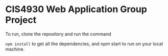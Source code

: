 # CIS4930 Web Application Group Project

To run, clone the repository and run the command 

```npm install``` to get all the dependencies, and npm start to run on your local machine.

